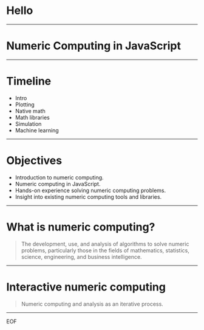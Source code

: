 # Hello

---

# Numeric Computing in JavaScript

---

# Timeline

* Intro
* Plotting
* Native math
* Math libraries
* Simulation
* Machine learning

---

# Objectives

* Introduction to numeric computing.
* Numeric computing in JavaScript.
* Hands-on experience solving numeric computing problems.
* Insight into existing numeric computing tools and libraries.

---

# What is numeric computing?

> The development, use, and analysis of algorithms to solve numeric problems, particularly those in the fields of mathematics, statistics, science, engineering, and business intelligence.

---

# Interactive numeric computing

> Numeric computing and analysis as an iterative process.

---

EOF
